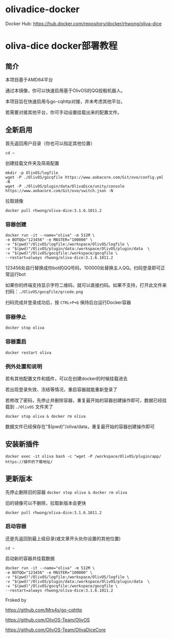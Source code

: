 # olivadice-docker
Docker Hub: https://hub.docker.com/repository/docker/rhwong/oliva-dice
# oliva-dice docker部署教程
## 简介
本项目基于AMD64平台

通过本镜像，你可以快速启用基于OlivOS的QQ投骰机器人。

本项目旨在快速启用与go-cqhttp对接，并未考虑其他平台。

若需要对接其他平台，你可手动设置挂载出来的配置文件。
## 全新启用
首先返回用户目录（你也可以指定其他位置）
```shell
cd ~
```
创建挂载文件夹及简易配置
```shell
mkdir -p OlivOS/logfile
wget -P ./OlivOS/gocqfile https://www.aobacore.com/Git/ovo/config.yml -N
wget -P ./OlivOS/plugin/data/OlivaDice/unity/console https://www.aobacore.com/Git/ovo/switch.json -N
```
拉取镜像

```shell
docker pull rhwong/oliva-dice:3.1.6.1011.2
```
### 容器创建
```shell
docker run -it --name="oliva" -m 512M \
-e BOTQQ="123456" -e MASTER="100000" \
-v "$(pwd)"/OlivOS/logfile:/workspace/OlivOS/logfile \
-v "$(pwd)"/OlivOS/plugin/data:/workspace/OlivOS/plugin/data  \
-v "$(pwd)"/OlivOS/gocqfile:/workspace/gocqfile \
--restart=always rhwong/oliva-dice:3.1.6.1011.2
```

123456处自行替换成你bot的QQ号码，100000处替换主人QQ。扫码登录即可正常运行bot

如果你的终端支持显示字符二维码，就可以直接扫码。如果不支持，打开此文件来扫码：`./OlivOS/gocqfile/qrcode.png`

扫码完成并登录成功后，按 `CTRL+P+Q` 保持后台运行Docker容器

### 容器停止

 `docker stop oliva` 

### 容器重启

 `docker restart oliva` 

### 例外处置和说明

若有其他配置文件和插件，可以在创建docker的时候挂载进去

若出现登录失效、冻结等情况，重启容器就能重新登录了

若修改了密码，先停止并删除容器，重复最开始的容器创建操作即可，数据已经挂载到 `./OlivOS` 文件夹了

 `docker stop oliva & docker rm oliva` 

数据文件已经保存在"$(pwd)"/oliva/data，重复最开始的容器创建操作即可



## 安装新插件

```shell
docker exec -it oliva bash -c "wget -P /workspace/OlivOS/plugin/app/ https://插件的下载地址/
```

## 更新版本

先停止删除旧的容器
 `docker stop oliva & docker rm oliva` 

旧的镜像可以不删除，拉取新版本会更快

```shell
docker pull rhwong/oliva-dice:3.1.6.1011.2
```
### 启动容器

还是先返回到最上级目录(或文章开头处你设置的其他位置)
```shell
cd ~
```
启动新的容器并挂载数据
```shell
docker run -it --name="oliva" -m 512M \
-e BOTQQ="123456" -e MASTER="100000" \
-v "$(pwd)"/OlivOS/logfile:/workspace/OlivOS/logfile \
-v "$(pwd)"/OlivOS/plugin/data:/workspace/OlivOS/plugin/data  \
-v "$(pwd)"/OlivOS/gocqfile:/workspace/gocqfile \
--restart=always rhwong/oliva-dice:3.1.6.1011.2
```
Froked by 

https://github.com/Mrs4s/go-cqhttp

https://github.com/OlivOS-Team/OlivOS

https://github.com/OlivOS-Team/OlivaDiceCore
